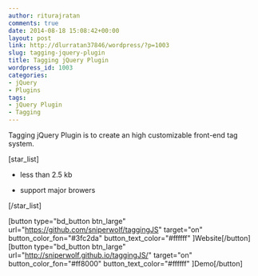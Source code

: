 ```yaml
---
author: riturajratan
comments: true
date: 2014-08-18 15:08:42+00:00
layout: post
link: http://dlurratan37846/wordpress/?p=1003
slug: tagging-jquery-plugin
title: Tagging jQuery Plugin
wordpress_id: 1003
categories:
- jQuery
- Plugins
tags:
- jQuery Plugin
- Tagging
---
```


Tagging jQuery Plugin is to create an high customizable front-end tag system. 

[star_list]



	
  * less than 2.5 kb

	
  * support major browers


[/star_list]

[button type="bd_button btn_large" url="https://github.com/sniperwolf/taggingJS" target="on" button_color_fon="#3fc2da" button_text_color="#ffffff" ]Website[/button] [button type="bd_button btn_large" url="http://sniperwolf.github.io/taggingJS/" target="on" button_color_fon="#ff8000" button_text_color="#ffffff" ]Demo[/button]
